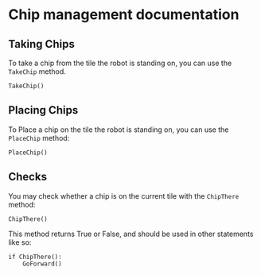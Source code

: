 # __Chip management documentation__
## __Taking Chips__
To take a chip from the tile the robot is standing on, you can use the `TakeChip` method.

```
TakeChip()
```

## __Placing Chips__
To Place a chip on the tile the robot is standing on, you can use the `PlaceChip` method:

```
PlaceChip()
```

## __Checks__
You may check whether a chip is on the current tile with the `ChipThere` method:

```
ChipThere()
```

This method returns True or False, and should be used in other statements like so:

```
if ChipThere():
    GoForward()
```